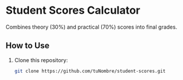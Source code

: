 # Student Scores Calculator  
Combines theory (30%) and practical (70%) scores into final grades.  

## How to Use  
1. Clone this repository:  
   ```bash  
   git clone https://github.com/tuNombre/student-scores.git  
